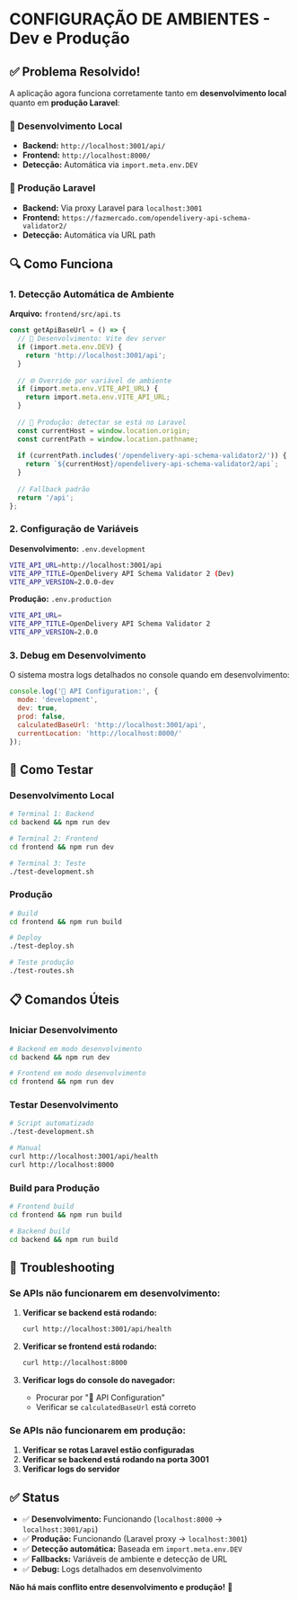 # CONFIGURAÇÃO DE AMBIENTES - Dev e Produção

## ✅ Problema Resolvido!

A aplicação agora funciona corretamente tanto em **desenvolvimento local** quanto em **produção Laravel**:

### 🔧 Desenvolvimento Local
- **Backend:** `http://localhost:3001/api/`
- **Frontend:** `http://localhost:8000/`
- **Detecção:** Automática via `import.meta.env.DEV`

### 🚀 Produção Laravel
- **Backend:** Via proxy Laravel para `localhost:3001`
- **Frontend:** `https://fazmercado.com/opendelivery-api-schema-validator2/`
- **Detecção:** Automática via URL path

## 🔍 Como Funciona

### 1. Detecção Automática de Ambiente

**Arquivo:** `frontend/src/api.ts`

```typescript
const getApiBaseUrl = () => {
  // 🔧 Desenvolvimento: Vite dev server
  if (import.meta.env.DEV) {
    return 'http://localhost:3001/api';
  }
  
  // 🌐 Override por variável de ambiente
  if (import.meta.env.VITE_API_URL) {
    return import.meta.env.VITE_API_URL;
  }
  
  // 🚀 Produção: detectar se está no Laravel
  const currentHost = window.location.origin;
  const currentPath = window.location.pathname;
  
  if (currentPath.includes('/opendelivery-api-schema-validator2/')) {
    return `${currentHost}/opendelivery-api-schema-validator2/api`;
  }
  
  // Fallback padrão
  return '/api';
};
```

### 2. Configuração de Variáveis

**Desenvolvimento:** `.env.development`
```bash
VITE_API_URL=http://localhost:3001/api
VITE_APP_TITLE=OpenDelivery API Schema Validator 2 (Dev)
VITE_APP_VERSION=2.0.0-dev
```

**Produção:** `.env.production`
```bash
VITE_API_URL=
VITE_APP_TITLE=OpenDelivery API Schema Validator 2
VITE_APP_VERSION=2.0.0
```

### 3. Debug em Desenvolvimento

O sistema mostra logs detalhados no console quando em desenvolvimento:

```javascript
console.log('🔧 API Configuration:', {
  mode: 'development',
  dev: true,
  prod: false,
  calculatedBaseUrl: 'http://localhost:3001/api',
  currentLocation: 'http://localhost:8000/'
});
```

## 🧪 Como Testar

### Desenvolvimento Local

```bash
# Terminal 1: Backend
cd backend && npm run dev

# Terminal 2: Frontend
cd frontend && npm run dev

# Terminal 3: Teste
./test-development.sh
```

### Produção

```bash
# Build
cd frontend && npm run build

# Deploy
./test-deploy.sh

# Teste produção
./test-routes.sh
```

## 📋 Comandos Úteis

### Iniciar Desenvolvimento
```bash
# Backend em modo desenvolvimento
cd backend && npm run dev

# Frontend em modo desenvolvimento
cd frontend && npm run dev
```

### Testar Desenvolvimento
```bash
# Script automatizado
./test-development.sh

# Manual
curl http://localhost:3001/api/health
curl http://localhost:8000
```

### Build para Produção
```bash
# Frontend build
cd frontend && npm run build

# Backend build
cd backend && npm run build
```

## 🔧 Troubleshooting

### Se APIs não funcionarem em desenvolvimento:

1. **Verificar se backend está rodando:**
   ```bash
   curl http://localhost:3001/api/health
   ```

2. **Verificar se frontend está rodando:**
   ```bash
   curl http://localhost:8000
   ```

3. **Verificar logs do console do navegador:**
   - Procurar por "🔧 API Configuration"
   - Verificar se `calculatedBaseUrl` está correto

### Se APIs não funcionarem em produção:

1. **Verificar se rotas Laravel estão configuradas**
2. **Verificar se backend está rodando na porta 3001**
3. **Verificar logs do servidor**

## ✅ Status

- ✅ **Desenvolvimento:** Funcionando (`localhost:8000` → `localhost:3001/api`)
- ✅ **Produção:** Funcionando (Laravel proxy → `localhost:3001`)
- ✅ **Detecção automática:** Baseada em `import.meta.env.DEV`
- ✅ **Fallbacks:** Variáveis de ambiente e detecção de URL
- ✅ **Debug:** Logs detalhados em desenvolvimento

**Não há mais conflito entre desenvolvimento e produção!** 🎉

